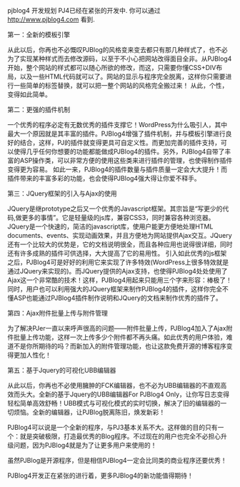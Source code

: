 pjblog4 开发规划
PJ4已经在紧张的开发中.
你可以通过 http://www.pjblog4.com 看到.

第一：全新的模板引擎

从此以后，你再也不必慨叹PJBlog的风格变来变去都只有那几种样式了，也不必为了实现某种样式而去修改源码，以至于不小心把网站改得面目全非。从PJBlog4开始，整个网站的样式都可以随心所欲的修改，而这，只需要你懂CSS+DIV布局，以及一些HTML代码就可以了。网站的显示与程序完全脱离，这样你只需要进行一些简单的标签替换，就可以把一整个网站的风格完全搬过来！
从此，个性，变得如此简单。

第二：更强的插件机制

一个优秀的程序必定有无数优秀的插件支撑它！WordPress为什么吸引人，其中最大一个原因就是其丰富的插件。PJBlog4增强了插件机制，并与模板引擎进行良好的结合，这样，PJ的插件就变得更具可自定义性。而更加完善的插件支持，可以使得几乎任何你想要的功能都能做成PJBlog4的插件。另外，PJBlog4自带了丰富的ASP操作类，可以非常方便的使用这些类来进行插件的管理，也使得制作插件变得更为容易。
如此一来，PJBlog4的插件数量与插件质量一定会大大提升！而插件带来的丰富多彩的功能，也会使得PJBlog4强大得让你爱不释手。

第三：JQuery框架的引入与Ajax的使用

JQuery是继prototype之后又一个优秀的Javascript框架。其宗旨是“写更少的代码,做更多的事情”。它是轻量级的js库，兼容CSS3，同时兼容各种浏览器。JQuery是一个快速的，简洁的javascript库，使用户能更方便地处理HTML documents、events、实现动画效果，并且方便地为网站提供Ajax交互。JQuery还有一个比较大的优势是，它的文档说明很全，而且各种应用也说得很详细，同时还有许多成熟的插件可供选择，大大提高了它的易用性。
引入如此优秀的js框架之后，PJBlog4可是好好的利用它来实现了许多特效(WordPress上很多特效就是通过JQuery来实现的)。而JQuery提供的Ajax支持，也使得PJBlog4处处使用了Ajax这一个非常酷的技术！这样，PJBlog4用起来只能用三个字来形容：棒极了！
同时，用户也可以利用强大的JQuery框架来制作PJBlog4的插件，这样你完全不懂ASP也能通过PJBlog4插件制作说明和JQuery的文档来制作优秀的插件了。

第四：Ajax附件批量上传与附件管理

为了解决PJer一直以来呼声很高的问题——附件批量上传，PJBlog4加入了Ajax附件批量上传功能，这样一次上传多少个附件都不再头痛。如此优秀的用户体验，难道不是你所期待的吗？而新加入的附件管理功能，也让这款免费开源的博客程序变得更加人性化！

第五：基于Jquery的可视化UBB编辑器

从此以后，你再也不必使用臃肿的FCK编辑器，也不必为UBB编辑器的不直观高效而头大。全新的基于Jquery的UBB编辑器For PJBlog4 Only，让你写日志变得轻松简单高效舒畅！UBB模式与可视化模式的实时切换，解决了旧的编辑器的一切烦恼。全新的编辑器，让PJBlog脱离陈旧，焕发新彩！

PJBlog4可以说是一个全新的程序，与PJ3基本关系不大。这样做的目的只有一个：就是突破极限，打造最优秀的Blog程序。不过现在的用户也完全不必担心升级问题，因为PJBlog4就是为了让更多用户来使用的！

虽然PJBlog是开源程序，但是相信PJBlog4一定会比同类的商业程序还要优秀！

PJBlog4开发正在紧张的进行着，更多PJBlog4的新功能值得期待！